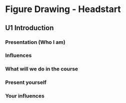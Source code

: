 # Figure Drawing - Headstart

## U1 Introduction

### Presentation (Who I am)
### Influences
### What will we do in the course
### Present yourself
### Your influences
